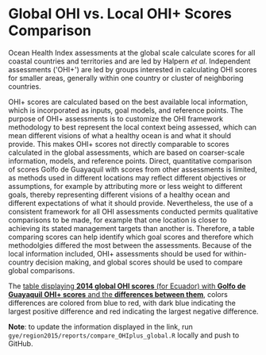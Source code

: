 # Global OHI vs. Local OHI+ Scores Comparison

Ocean Health Index assessments at the global scale calculate scores for all coastal countries and territories and are led by Halpern *et al*. Independent assessments ('OHI+') are led by groups interested in calculating OHI scores for smaller areas, generally within one country or cluster of neighboring countries.

OHI+ scores are calculated based on the best available local information, which is incorporated as inputs, goal models, and reference points. The purpose of OHI+ assessments is to customize the OHI framework methodology to best represent the local context being assessed, which can mean different visions of what a healthy ocean is and what it should provide. This makes OHI+ scores not directly comparable to scores calculated in the global assessments, which are based on coarser-scale information, models, and reference points. Direct, quantitative comparison of scores Golfo de Guayaquil with scores from other assessments is limited, as methods used in different locations may reflect different objectives or assumptions, for example by attributing more or less weight to different goals, thereby representing different visions of a healthy ocean and different expectations of what it should provide. Nevertheless, the use of a consistent framework for all OHI assessments conducted permits qualitative comparisons to be made, for example that one location is closer to achieving its stated management targets than another is. Therefore, a table comparing scores can help identify which goal scores and therefore which methodolgies differed the most between the assessments. Because of the local information included, OHI+ assessments should be used for within-country decision making, and global scores should be used to compare global comparisons. 

The [table displaying **2014 global OHI scores** (for Ecuador) with **Golfo de Guayaquil OHI+ scores** and the **differences between them**](https://cdn.rawgit.com/OHI-Science/gye/draft/region2015/reports/compare_scores_global_OHIplus.html), colors differences are colored from blue to red, with dark blue indicating the largest positive difference and red indicating the largest negative difference. 

**Note**: to update the information displayed in the link, run `gye/region2015/reports/compare_OHIplus_global.R` locally and push to GitHub. 

